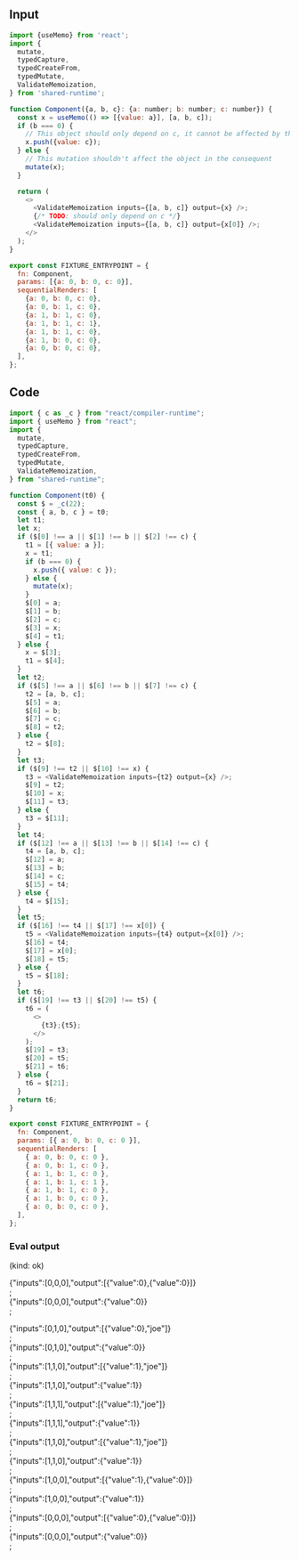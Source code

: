 
## Input

```javascript
import {useMemo} from 'react';
import {
  mutate,
  typedCapture,
  typedCreateFrom,
  typedMutate,
  ValidateMemoization,
} from 'shared-runtime';

function Component({a, b, c}: {a: number; b: number; c: number}) {
  const x = useMemo(() => [{value: a}], [a, b, c]);
  if (b === 0) {
    // This object should only depend on c, it cannot be affected by the later mutation
    x.push({value: c});
  } else {
    // This mutation shouldn't affect the object in the consequent
    mutate(x);
  }

  return (
    <>
      <ValidateMemoization inputs={[a, b, c]} output={x} />;
      {/* TODO: should only depend on c */}
      <ValidateMemoization inputs={[a, b, c]} output={x[0]} />;
    </>
  );
}

export const FIXTURE_ENTRYPOINT = {
  fn: Component,
  params: [{a: 0, b: 0, c: 0}],
  sequentialRenders: [
    {a: 0, b: 0, c: 0},
    {a: 0, b: 1, c: 0},
    {a: 1, b: 1, c: 0},
    {a: 1, b: 1, c: 1},
    {a: 1, b: 1, c: 0},
    {a: 1, b: 0, c: 0},
    {a: 0, b: 0, c: 0},
  ],
};

```

## Code

```javascript
import { c as _c } from "react/compiler-runtime";
import { useMemo } from "react";
import {
  mutate,
  typedCapture,
  typedCreateFrom,
  typedMutate,
  ValidateMemoization,
} from "shared-runtime";

function Component(t0) {
  const $ = _c(22);
  const { a, b, c } = t0;
  let t1;
  let x;
  if ($[0] !== a || $[1] !== b || $[2] !== c) {
    t1 = [{ value: a }];
    x = t1;
    if (b === 0) {
      x.push({ value: c });
    } else {
      mutate(x);
    }
    $[0] = a;
    $[1] = b;
    $[2] = c;
    $[3] = x;
    $[4] = t1;
  } else {
    x = $[3];
    t1 = $[4];
  }
  let t2;
  if ($[5] !== a || $[6] !== b || $[7] !== c) {
    t2 = [a, b, c];
    $[5] = a;
    $[6] = b;
    $[7] = c;
    $[8] = t2;
  } else {
    t2 = $[8];
  }
  let t3;
  if ($[9] !== t2 || $[10] !== x) {
    t3 = <ValidateMemoization inputs={t2} output={x} />;
    $[9] = t2;
    $[10] = x;
    $[11] = t3;
  } else {
    t3 = $[11];
  }
  let t4;
  if ($[12] !== a || $[13] !== b || $[14] !== c) {
    t4 = [a, b, c];
    $[12] = a;
    $[13] = b;
    $[14] = c;
    $[15] = t4;
  } else {
    t4 = $[15];
  }
  let t5;
  if ($[16] !== t4 || $[17] !== x[0]) {
    t5 = <ValidateMemoization inputs={t4} output={x[0]} />;
    $[16] = t4;
    $[17] = x[0];
    $[18] = t5;
  } else {
    t5 = $[18];
  }
  let t6;
  if ($[19] !== t3 || $[20] !== t5) {
    t6 = (
      <>
        {t3};{t5};
      </>
    );
    $[19] = t3;
    $[20] = t5;
    $[21] = t6;
  } else {
    t6 = $[21];
  }
  return t6;
}

export const FIXTURE_ENTRYPOINT = {
  fn: Component,
  params: [{ a: 0, b: 0, c: 0 }],
  sequentialRenders: [
    { a: 0, b: 0, c: 0 },
    { a: 0, b: 1, c: 0 },
    { a: 1, b: 1, c: 0 },
    { a: 1, b: 1, c: 1 },
    { a: 1, b: 1, c: 0 },
    { a: 1, b: 0, c: 0 },
    { a: 0, b: 0, c: 0 },
  ],
};

```
      
### Eval output
(kind: ok) <div>{"inputs":[0,0,0],"output":[{"value":0},{"value":0}]}</div>;<div>{"inputs":[0,0,0],"output":{"value":0}}</div>;
<div>{"inputs":[0,1,0],"output":[{"value":0},"joe"]}</div>;<div>{"inputs":[0,1,0],"output":{"value":0}}</div>;
<div>{"inputs":[1,1,0],"output":[{"value":1},"joe"]}</div>;<div>{"inputs":[1,1,0],"output":{"value":1}}</div>;
<div>{"inputs":[1,1,1],"output":[{"value":1},"joe"]}</div>;<div>{"inputs":[1,1,1],"output":{"value":1}}</div>;
<div>{"inputs":[1,1,0],"output":[{"value":1},"joe"]}</div>;<div>{"inputs":[1,1,0],"output":{"value":1}}</div>;
<div>{"inputs":[1,0,0],"output":[{"value":1},{"value":0}]}</div>;<div>{"inputs":[1,0,0],"output":{"value":1}}</div>;
<div>{"inputs":[0,0,0],"output":[{"value":0},{"value":0}]}</div>;<div>{"inputs":[0,0,0],"output":{"value":0}}</div>;
